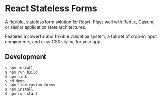 # React Stateless Forms

A flexible, stateless form solution for React.  Plays well with Redux, Casium, or similar application state
architectures.

Features a powerful and flexible validation system, a full set of drop-in input components, and easy CSS styling for your app.

## Development

```
$ npm install
$ npm run build
$ npm link
$ cd demo
$ npm link casium-forms
$ npm install
$ npm run start
```
